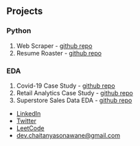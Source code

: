 ## Projects

### Python
1. Web Scraper - [github repo](https://github.com/phasehumans/web-scraper)
2. Resume Roaster - [github repo](https://github.com/phasehumans/resume-roaster)

### EDA
1. Covid-19 Case Study - [github repo]()
2. Retail Analytics Case Study - [github repo]()
3. Superstore Sales Data EDA - [github repo]()


- [LinkedIn]()
- [Twitter]()
- [LeetCode]()
- dev.chaitanyasonawane@gmail.com
